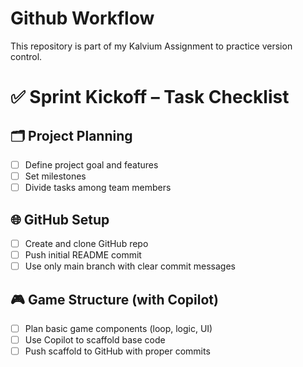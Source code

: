 # Github Workflow 

This repository is part of my Kalvium Assignment to practice version control.



# ✅ Sprint Kickoff – Task Checklist 

## 🗂️ Project Planning
- [ ] Define project goal and features  
- [ ] Set milestones  
- [ ] Divide tasks among team members  

## 🌐 GitHub Setup
- [ ] Create and clone GitHub repo  
- [ ] Push initial README commit  
- [ ] Use only main branch with clear commit messages  

## 🎮 Game Structure (with Copilot)
- [ ] Plan basic game components (loop, logic, UI)  
- [ ] Use Copilot to scaffold base code  
- [ ] Push scaffold to GitHub with proper commits  
